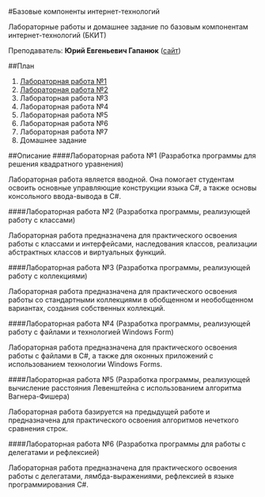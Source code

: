 #Базовые компоненты интернет-технологий

Лабораторные работы и домашнее задание по базовым компонентам интернет-технологий (БКИТ)

Преподаватель: **Юрий Евгеньевич Гапанюк** ([сайт](http://sfm2007.narod.ru/))

##План

1. [Лабораторная работа №1](https://github.com/bestK1ngArthur/IU5/tree/master/3%20%D1%81%D0%B5%D0%BC%D0%B5%D1%81%D1%82%D1%80/%D0%91%D0%B0%D0%B7%D0%BE%D0%B2%D1%8B%D0%B5%20%D0%BA%D0%BE%D0%BC%D0%BF%D0%BE%D0%BD%D0%B5%D0%BD%D1%82%D1%8B%20%D0%B8%D0%BD%D1%82%D0%B5%D1%80%D0%BD%D0%B5%D1%82-%D1%82%D0%B5%D1%85%D0%BD%D0%BE%D0%BB%D0%BE%D0%B3%D0%B8%D0%B9/Lab%201)
2. [Лабораторная работа №2](https://github.com/bestK1ngArthur/IU5/tree/master/3%20%D1%81%D0%B5%D0%BC%D0%B5%D1%81%D1%82%D1%80/%D0%91%D0%B0%D0%B7%D0%BE%D0%B2%D1%8B%D0%B5%20%D0%BA%D0%BE%D0%BC%D0%BF%D0%BE%D0%BD%D0%B5%D0%BD%D1%82%D1%8B%20%D0%B8%D0%BD%D1%82%D0%B5%D1%80%D0%BD%D0%B5%D1%82-%D1%82%D0%B5%D1%85%D0%BD%D0%BE%D0%BB%D0%BE%D0%B3%D0%B8%D0%B9/Lab%202)
3. Лабораторная работа №3
4. Лабораторная работа №4
5. Лабораторная работа №5
6. Лабораторная работа №6
7. Лабораторная работа №7
8. Домашнее задание

##Описание
####Лабораторная работа №1 (Разработка программы для решения квадратного уравнения)

Лабораторная работа является вводной. Она помогает студентам освоить основные управляющие конструкции языка С#, а также основы консольного ввода-вывода в С#.

####Лабораторная работа №2 (Разработка программы, реализующей работу с классами)

Лабораторная работа предназначена для практического освоения работы с классами и интерфейсами, наследования классов, реализации абстрактных классов и виртуальных функций.

####Лабораторная работа №3 (Разработка программы, реализующей работу с коллекциями)

Лабораторная работа предназначена для практического освоения работы со стандартными коллекциями в обобщенном и необобщенном вариантах, создания собственных коллекций. 

####Лабораторная работа №4 (Разработка программы, реализующей работу с файлами и технологией Windows Form)

Лабораторная работа предназначена для практического освоения работы с файлами в С#, а также для оконных приложений с использованием технологии Windows Forms.

####Лабораторная работа №5 (Разработка программы, реализующей вычисление расстояния Левенштейна с использованием алгоритма Вагнера-Фишера)

Лабораторная работа базируется на предыдущей работе и предназначена для практического освоения алгоритмов нечеткого сравнения строк. 

####Лабораторная работа №6 (Разработка программы для работы с делегатами и рефлексией)

Лабораторная работа предназначена для практического освоения работы с делегатами, лямбда-выражениями, рефлексией в языке программирования С#.
